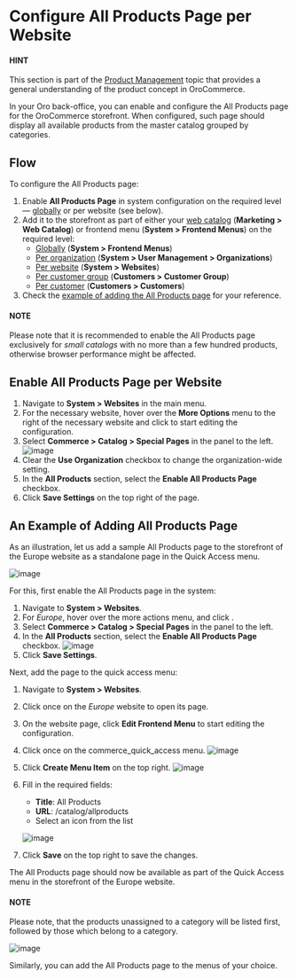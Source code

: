 <a id="sys-conf-commerce-catalog-special-pages-website"></a>

# Configure All Products Page per Website

#### HINT
This section is part of the [Product Management](../../../../../../concept-guides/catalog-promotions/product-management/index.md#concept-guides-product-management) topic that provides a general understanding of the product concept in OroCommerce.

In your Oro back-office, you can enable and configure the All Products page for the OroCommerce storefront. When configured, such page should display all available products from the master catalog grouped by categories.

## Flow

To configure the All Products page:

1. Enable **All Products Page** in system configuration on the required level — [globally](../../../../configuration/commerce/catalog/global-all-products.md#sys-conf-commerce-catalog-special-pages-global) or per website (see below).
2. Add it to the storefront as part of either your [web catalog](../../../../../marketing/web-catalogs/edit-content-tree/content-variants.md#user-guide-marketing-web-catalog) (**Marketing > Web Catalog**) or frontend menu (**System > Frontend Menus**) on the required level:
   * [Globally](../../../../frontend-menus/global-all-products-menus.md#sys-conf-frontend-menus-all-products-global) (**System > Frontend Menus**)
   * [Per organization](../../../../user-management/organizations/organization-all-products-menus.md#sys-users-organization-menus-all-products-organization) (**System > User Management > Organizations**)
   * [Per website](../../../website-all-products-menu.md#sys-users-organization-menus-all-products-website) (**System > Websites**)
   * [Per customer group](../../../../../customers/customer-groups/customer-group-all-products-menus.md#user-guide-customers-customer-groups-all-products) (**Customers > Customer Group**)
   * [Per customer](../../../../../customers/customers/customer-all-products-menus.md#user-guide-customers-customers-all-products) (**Customers > Customers**)
3. Check the [example of adding the All Products page](#user-guide-all-products-sample) for your reference.

#### NOTE
Please note that it is recommended to enable the All Products page exclusively for *small catalogs* with no more than a few hundred products, otherwise browser performance might be affected.

## Enable All Products Page per Website

1. Navigate to **System > Websites** in the main menu.
2. For the necessary website, hover over the <i class="fa fa-ellipsis-h fa-lg" aria-hidden="true"></i> **More Options** menu to the right of the necessary website and click <i class="fas fa-cog" aria-hidden="true"></i> to start editing the configuration.
3. Select **Commerce > Catalog > Special Pages** in the panel to the left.
   ![image](user/img/system/websites/web_configuration/AllProductsWebsite.png)
4. Clear the **Use Organization** checkbox to change the organization-wide setting.
5. In the **All Products** section, select the **Enable All Products Page** checkbox.
6. Click **Save Settings** on the top right of the page.

<a id="user-guide-all-products-sample"></a>

## An Example of Adding All Products Page

As an illustration, let us add a sample All Products page to the storefront of the Europe website as a standalone page in the Quick Access menu.

![image](user/img/products/all_products_page/SampleAllProducts1.png)

For this, first enable the All Products page in the system:

1. Navigate to **System > Websites**.
2. For *Europe*, hover over the <i class="fa fa-ellipsis-h fa-lg" aria-hidden="true"></i> more actions menu, and click <i class="fas fa-cog" aria-hidden="true"></i>.
3. Select **Commerce > Catalog > Special Pages** in the panel to the left.
4. In the **All Products** section, select the **Enable All Products Page** checkbox.
   ![image](user/img/products/all_products_page/SampleAllProducts3.png)
5. Click **Save Settings**.

Next, add the page to the quick access menu:

1. Navigate to **System > Websites**.
2. Click once on the *Europe* website to open its page.
3. On the website page, click <i class="fas fa-cog" aria-hidden="true"></i> **Edit Frontend Menu** to start editing the configuration.
4. Click once on the commerce_quick_access menu.
   ![image](user/img/products/all_products_page/SampleAllProducts5.png)
5. Click **Create Menu Item** on the top right.
   ![image](user/img/products/all_products_page/SampleAllProducts6.png)
6. Fill in the required fields:
   * **Title**: All Products
   * **URL**: /catalog/allproducts
   * Select an icon from the list

   ![image](user/img/products/all_products_page/SampleAllProducts8.png)
7. Click **Save** on the top right to save the changes.

The All Products page should now be available as part of the Quick Access menu in the storefront of the Europe website.

#### NOTE
Please note, that the products unassigned to a category will be listed first, followed by those which belong to a category.

![image](user/img/products/all_products_page/SampleAllProducts7.png)

Similarly, you can add the All Products page to the menus of your choice.

<!-- fa-bars = fa-navicon -->
<!-- Ic Tiles is used as Set As Default in saved views, and as tiles in display layout options -->
<!-- IcPencil refers to Rename in Commerce and Inline Editing in CRM -->
<!-- Check mark in the square. -->
<!-- SortDesc is also used as drop-down arrow -->
